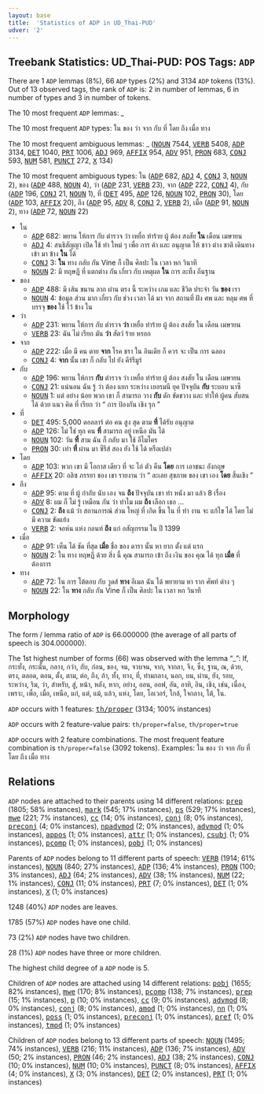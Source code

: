 ```yaml
---
layout: base
title:  'Statistics of ADP in UD_Thai-PUD'
udver: '2'
---
```


## Treebank Statistics: UD_Thai-PUD: POS Tags: `ADP`

There are 1 `ADP` lemmas (8%), 66 `ADP` types (2%) and 3134 `ADP` tokens (13%).
Out of 13 observed tags, the rank of `ADP` is: 2 in number of lemmas, 6 in number of types and 3 in number of tokens.

The 10 most frequent `ADP` lemmas: _

The 10 most frequent `ADP` types:  ใน ของ ว่า จาก กับ ที่ โดย ถึง เมื่อ ทาง

The 10 most frequent ambiguous lemmas: _ (<tt><a href="th_pud-pos-NOUN.html">NOUN</a></tt> 7544, <tt><a href="th_pud-pos-VERB.html">VERB</a></tt> 5408, <tt><a href="th_pud-pos-ADP.html">ADP</a></tt> 3134, <tt><a href="th_pud-pos-DET.html">DET</a></tt> 1040, <tt><a href="th_pud-pos-PRT.html">PRT</a></tt> 1006, <tt><a href="th_pud-pos-ADJ.html">ADJ</a></tt> 969, <tt><a href="th_pud-pos-AFFIX.html">AFFIX</a></tt> 954, <tt><a href="th_pud-pos-ADV.html">ADV</a></tt> 951, <tt><a href="th_pud-pos-PRON.html">PRON</a></tt> 683, <tt><a href="th_pud-pos-CONJ.html">CONJ</a></tt> 593, <tt><a href="th_pud-pos-NUM.html">NUM</a></tt> 581, <tt><a href="th_pud-pos-PUNCT.html">PUNCT</a></tt> 272, <tt><a href="th_pud-pos-X.html">X</a></tt> 134)

The 10 most frequent ambiguous types:  ใน (<tt><a href="th_pud-pos-ADP.html">ADP</a></tt> 682, <tt><a href="th_pud-pos-ADJ.html">ADJ</a></tt> 4, <tt><a href="th_pud-pos-CONJ.html">CONJ</a></tt> 3, <tt><a href="th_pud-pos-NOUN.html">NOUN</a></tt> 2), ของ (<tt><a href="th_pud-pos-ADP.html">ADP</a></tt> 488, <tt><a href="th_pud-pos-NOUN.html">NOUN</a></tt> 4), ว่า (<tt><a href="th_pud-pos-ADP.html">ADP</a></tt> 231, <tt><a href="th_pud-pos-VERB.html">VERB</a></tt> 23), จาก (<tt><a href="th_pud-pos-ADP.html">ADP</a></tt> 222, <tt><a href="th_pud-pos-CONJ.html">CONJ</a></tt> 4), กับ (<tt><a href="th_pud-pos-ADP.html">ADP</a></tt> 196, <tt><a href="th_pud-pos-CONJ.html">CONJ</a></tt> 21, <tt><a href="th_pud-pos-NOUN.html">NOUN</a></tt> 1), ที่ (<tt><a href="th_pud-pos-DET.html">DET</a></tt> 495, <tt><a href="th_pud-pos-ADP.html">ADP</a></tt> 126, <tt><a href="th_pud-pos-NOUN.html">NOUN</a></tt> 102, <tt><a href="th_pud-pos-PRON.html">PRON</a></tt> 30), โดย (<tt><a href="th_pud-pos-ADP.html">ADP</a></tt> 103, <tt><a href="th_pud-pos-AFFIX.html">AFFIX</a></tt> 20), ถึง (<tt><a href="th_pud-pos-ADP.html">ADP</a></tt> 95, <tt><a href="th_pud-pos-ADV.html">ADV</a></tt> 8, <tt><a href="th_pud-pos-CONJ.html">CONJ</a></tt> 2, <tt><a href="th_pud-pos-VERB.html">VERB</a></tt> 2), เมื่อ (<tt><a href="th_pud-pos-ADP.html">ADP</a></tt> 91, <tt><a href="th_pud-pos-NOUN.html">NOUN</a></tt> 2), ทาง (<tt><a href="th_pud-pos-ADP.html">ADP</a></tt> 72, <tt><a href="th_pud-pos-NOUN.html">NOUN</a></tt> 22)


* ใน
  * <tt><a href="th_pud-pos-ADP.html">ADP</a></tt> 682: พยาน ให้การ กับ ตำรวจ ว่า เหยื่อ ทำร้าย ผู้ ต้อง สงสัย <b>ใน</b> เดือน เมษายน
  * <tt><a href="th_pud-pos-ADJ.html">ADJ</a></tt> 4: สนธิสัญญา เปิด ใช้ ท่า ใหม่ ๆ เพื่อ การ ค้า และ อนุญาต ให้ ชาว ต่าง ชาติ เดินทาง เข้า มา ข้าง <b>ใน</b> ได้
  * <tt><a href="th_pud-pos-CONJ.html">CONJ</a></tt> 3: <b>ใน</b> ทาง กลับ กัน Vine ก็ เป็น ศิลปะ ใน เวลา หก วินาที
  * <tt><a href="th_pud-pos-NOUN.html">NOUN</a></tt> 2: มี ทฤษฎี ที่ แตกต่าง กัน เกี่ยว กับ เหตุผล <b>ใน</b> การ ละทิ้ง ถิ่นฐาน
* ของ
  * <tt><a href="th_pud-pos-ADP.html">ADP</a></tt> 488: มี เส้น ขนาน ลาก ผ่าน ตรง นี้ ระหว่าง เกม และ ชีวิต ประจำ วัน <b>ของ</b> เรา
  * <tt><a href="th_pud-pos-NOUN.html">NOUN</a></tt> 4: ข้อมูล ส่วน มาก เกี่ยว กับ ช่วง เวลา ได้ มา จาก สถานที่ ฝัง ศพ และ หลุม ศพ ที่ บรรจุ <b>ของ</b> ใช้ ไว้ ข้าง ใน
* ว่า
  * <tt><a href="th_pud-pos-ADP.html">ADP</a></tt> 231: พยาน ให้การ กับ ตำรวจ <b>ว่า</b> เหยื่อ ทำร้าย ผู้ ต้อง สงสัย ใน เดือน เมษายน
  * <tt><a href="th_pud-pos-VERB.html">VERB</a></tt> 23: ฉัน ไม่ เรียก มัน <b>ว่า</b> สัตว์ ร้าย หรอก
* จาก
  * <tt><a href="th_pud-pos-ADP.html">ADP</a></tt> 222: เมื่อ มี คน ตาย <b>จาก</b> โรค ชรา ใน อินเดีย ก็ ควร จะ เป็น การ ฉลอง
  * <tt><a href="th_pud-pos-CONJ.html">CONJ</a></tt> 4: <b>จาก</b> นั้น เขา ก็ กลับ ไป ยัง คีร์รีมูร์
* กับ
  * <tt><a href="th_pud-pos-ADP.html">ADP</a></tt> 196: พยาน ให้การ <b>กับ</b> ตำรวจ ว่า เหยื่อ ทำร้าย ผู้ ต้อง สงสัย ใน เดือน เมษายน
  * <tt><a href="th_pud-pos-CONJ.html">CONJ</a></tt> 21: แน่นอน ฉัน รู้ ว่า ต้อง แยก ระหว่าง เยอรมนี ยุค ปัจจุบัน <b>กับ</b> ระบอบ นาซี
  * <tt><a href="th_pud-pos-NOUN.html">NOUN</a></tt> 1: แต่ อย่าง น้อย พวก เขา ก็ สามารถ วาง <b>กับ</b> ดัก ขัดขวาง และ ทำให้ ผู้คน สับสน ได้ ด้วย แนว คิด ที่ เรียก ว่า “ การ ป้องกัน เชิง รุก ”
* ที่
  * <tt><a href="th_pud-pos-DET.html">DET</a></tt> 495: 5,000 ดอลลาร์ ต่อ คน สูง สุด ตาม <b>ที่</b> ได้รับ อนุญาต
  * <tt><a href="th_pud-pos-ADP.html">ADP</a></tt> 126: ไม่ ใช่ ทุก คน <b>ที่</b> สามารถ อยู่ เหนือ มัน ได้
  * <tt><a href="th_pud-pos-NOUN.html">NOUN</a></tt> 102: วัน <b>ที่</b> สาม ฉัน ก็ กลับ มา ใช้ อีไมโคร
  * <tt><a href="th_pud-pos-PRON.html">PRON</a></tt> 30: เท่า <b>ที่</b> ผ่าน มา ซีรีส์ สอง ยัง ใช้ ได้ หรือเปล่า
* โดย
  * <tt><a href="th_pud-pos-ADP.html">ADP</a></tt> 103: พวก เขา มี โอกาส เดียว ที่ จะ ไถ่ ตัว คืน <b>โดย</b> การ เอาชนะ อังกฤษ
  * <tt><a href="th_pud-pos-AFFIX.html">AFFIX</a></tt> 20: อลิซ ภรรยา ของ เขา รายงาน ว่า “ ละเลย สุขภาพ ของ เขา เอง <b>โดย</b> สิ้นเชิง ”
* ถึง
  * <tt><a href="th_pud-pos-ADP.html">ADP</a></tt> 95: ตาม ที่ ผู้ กำกับ นับ เอง จน <b>ถึง</b> ปัจจุบัน เขา ทำ หนัง มา แล้ว 8 เรื่อง
  * <tt><a href="th_pud-pos-ADV.html">ADV</a></tt> 8: ผม ก็ ไม่ รู้ เหมือน กัน ว่า ทำไม ผม <b>ถึง</b> เลือก เธอ ...
  * <tt><a href="th_pud-pos-CONJ.html">CONJ</a></tt> 2: <b>ถึง</b> แม้ ว่า สถานการณ์ ส่วน ใหญ่ ที่ เกิด ขึ้น ใน ที่ ทำ งาน จะ แก้ไข ได้ โดย ไม่ มี ความ ขัดแย้ง
  * <tt><a href="th_pud-pos-VERB.html">VERB</a></tt> 2: จอห์น แห่ง กอนท์ <b>ถึง</b> แก่ อสัญกรรม ใน ปี 1399
* เมื่อ
  * <tt><a href="th_pud-pos-ADP.html">ADP</a></tt> 91: เห็น ได้ ชัด ที่สุด <b>เมื่อ</b> ชื่อ ของ ดารา นั้น หา ยาก ตั้ง แต่ แรก
  * <tt><a href="th_pud-pos-NOUN.html">NOUN</a></tt> 2: ใน ทาง ทฤษฎี ด้วย สิ่ง นี้ คุณ สามารถ เข้า ถึง เงิน ของ คุณ ได้ ทุก <b>เมื่อ</b> ที่ ต้องการ
* ทาง
  * <tt><a href="th_pud-pos-ADP.html">ADP</a></tt> 72: ใน การ โต้ตอบ กับ วูดส์ <b>ทาง</b> อีเมล ฉัน ได้ พยายาม หา ราก ศัพท์ ต่าง ๆ
  * <tt><a href="th_pud-pos-NOUN.html">NOUN</a></tt> 22: ใน <b>ทาง</b> กลับ กัน Vine ก็ เป็น ศิลปะ ใน เวลา หก วินาที

## Morphology

The form / lemma ratio of `ADP` is 66.000000 (the average of all parts of speech is 304.000000).

The 1st highest number of forms (66) was observed with the lemma “_”: If, กระทั่ง, กระนั้น, กลาง, กว่า, กับ, ก่อน, ของ, จน, จวบจน, จาก, จากลา, จึง, ซึ่ง, ฐาน, ณ, ด้วย, ตรง, ตลอด, ตอน, ตั้ง, ตาม, ต่อ, ถึง, ถ้า, ทั้ง, ทาง, ที่, ท่ามกลาง, นอก, บน, ผ่าน, ยัง, รอบ, ระหว่าง, ริม, ว่า, สำหรับ, สู่, หน้า, หลัง, หาก, อย่าง, ออน, ออฟ, อัน, อาทิ, อิน, เชิง, เช่น, เนื่อง, เพราะ, เพื่อ, เมื่อ, เหนือ, แก่, แต่, แม้, แล้ว, แห่ง, โดย, โอเวอร์, ใกล้, ใจกลาง, ใต้, ใน.

`ADP` occurs with 1 features: <tt><a href="th_pud-feat-th/proper.html">th/proper</a></tt> (3134; 100% instances)

`ADP` occurs with 2 feature-value pairs: `th/proper=false`, `th/proper=true`

`ADP` occurs with 2 feature combinations.
The most frequent feature combination is `th/proper=false` (3092 tokens).
Examples: ใน ของ ว่า จาก กับ ที่ โดย ถึง เมื่อ ทาง


## Relations

`ADP` nodes are attached to their parents using 14 different relations: <tt><a href="th_pud-dep-prep.html">prep</a></tt> (1805; 58% instances), <tt><a href="th_pud-dep-mark.html">mark</a></tt> (545; 17% instances), <tt><a href="th_pud-dep-ps.html">ps</a></tt> (529; 17% instances), <tt><a href="th_pud-dep-mwe.html">mwe</a></tt> (221; 7% instances), <tt><a href="th_pud-dep-cc.html">cc</a></tt> (14; 0% instances), <tt><a href="th_pud-dep-conj.html">conj</a></tt> (8; 0% instances), <tt><a href="th_pud-dep-preconj.html">preconj</a></tt> (4; 0% instances), <tt><a href="th_pud-dep-npadvmod.html">npadvmod</a></tt> (2; 0% instances), <tt><a href="th_pud-dep-advmod.html">advmod</a></tt> (1; 0% instances), <tt><a href="th_pud-dep-appos.html">appos</a></tt> (1; 0% instances), <tt><a href="th_pud-dep-attr.html">attr</a></tt> (1; 0% instances), <tt><a href="th_pud-dep-csubj.html">csubj</a></tt> (1; 0% instances), <tt><a href="th_pud-dep-pcomp.html">pcomp</a></tt> (1; 0% instances), <tt><a href="th_pud-dep-pobj.html">pobj</a></tt> (1; 0% instances)

Parents of `ADP` nodes belong to 11 different parts of speech: <tt><a href="th_pud-pos-VERB.html">VERB</a></tt> (1914; 61% instances), <tt><a href="th_pud-pos-NOUN.html">NOUN</a></tt> (840; 27% instances), <tt><a href="th_pud-pos-ADP.html">ADP</a></tt> (136; 4% instances), <tt><a href="th_pud-pos-PRON.html">PRON</a></tt> (100; 3% instances), <tt><a href="th_pud-pos-ADJ.html">ADJ</a></tt> (64; 2% instances), <tt><a href="th_pud-pos-ADV.html">ADV</a></tt> (38; 1% instances), <tt><a href="th_pud-pos-NUM.html">NUM</a></tt> (22; 1% instances), <tt><a href="th_pud-pos-CONJ.html">CONJ</a></tt> (11; 0% instances), <tt><a href="th_pud-pos-PRT.html">PRT</a></tt> (7; 0% instances), <tt><a href="th_pud-pos-DET.html">DET</a></tt> (1; 0% instances), <tt><a href="th_pud-pos-X.html">X</a></tt> (1; 0% instances)

1248 (40%) `ADP` nodes are leaves.

1785 (57%) `ADP` nodes have one child.

73 (2%) `ADP` nodes have two children.

28 (1%) `ADP` nodes have three or more children.

The highest child degree of a `ADP` node is 5.

Children of `ADP` nodes are attached using 14 different relations: <tt><a href="th_pud-dep-pobj.html">pobj</a></tt> (1655; 82% instances), <tt><a href="th_pud-dep-mwe.html">mwe</a></tt> (170; 8% instances), <tt><a href="th_pud-dep-pcomp.html">pcomp</a></tt> (138; 7% instances), <tt><a href="th_pud-dep-prep.html">prep</a></tt> (15; 1% instances), <tt><a href="th_pud-dep-p.html">p</a></tt> (10; 0% instances), <tt><a href="th_pud-dep-cc.html">cc</a></tt> (9; 0% instances), <tt><a href="th_pud-dep-advmod.html">advmod</a></tt> (8; 0% instances), <tt><a href="th_pud-dep-conj.html">conj</a></tt> (8; 0% instances), <tt><a href="th_pud-dep-amod.html">amod</a></tt> (1; 0% instances), <tt><a href="th_pud-dep-nn.html">nn</a></tt> (1; 0% instances), <tt><a href="th_pud-dep-poss.html">poss</a></tt> (1; 0% instances), <tt><a href="th_pud-dep-preconj.html">preconj</a></tt> (1; 0% instances), <tt><a href="th_pud-dep-pref.html">pref</a></tt> (1; 0% instances), <tt><a href="th_pud-dep-tmod.html">tmod</a></tt> (1; 0% instances)

Children of `ADP` nodes belong to 13 different parts of speech: <tt><a href="th_pud-pos-NOUN.html">NOUN</a></tt> (1495; 74% instances), <tt><a href="th_pud-pos-VERB.html">VERB</a></tt> (216; 11% instances), <tt><a href="th_pud-pos-ADP.html">ADP</a></tt> (136; 7% instances), <tt><a href="th_pud-pos-ADV.html">ADV</a></tt> (50; 2% instances), <tt><a href="th_pud-pos-PRON.html">PRON</a></tt> (46; 2% instances), <tt><a href="th_pud-pos-ADJ.html">ADJ</a></tt> (38; 2% instances), <tt><a href="th_pud-pos-CONJ.html">CONJ</a></tt> (10; 0% instances), <tt><a href="th_pud-pos-NUM.html">NUM</a></tt> (10; 0% instances), <tt><a href="th_pud-pos-PUNCT.html">PUNCT</a></tt> (8; 0% instances), <tt><a href="th_pud-pos-AFFIX.html">AFFIX</a></tt> (4; 0% instances), <tt><a href="th_pud-pos-X.html">X</a></tt> (3; 0% instances), <tt><a href="th_pud-pos-DET.html">DET</a></tt> (2; 0% instances), <tt><a href="th_pud-pos-PRT.html">PRT</a></tt> (1; 0% instances)

